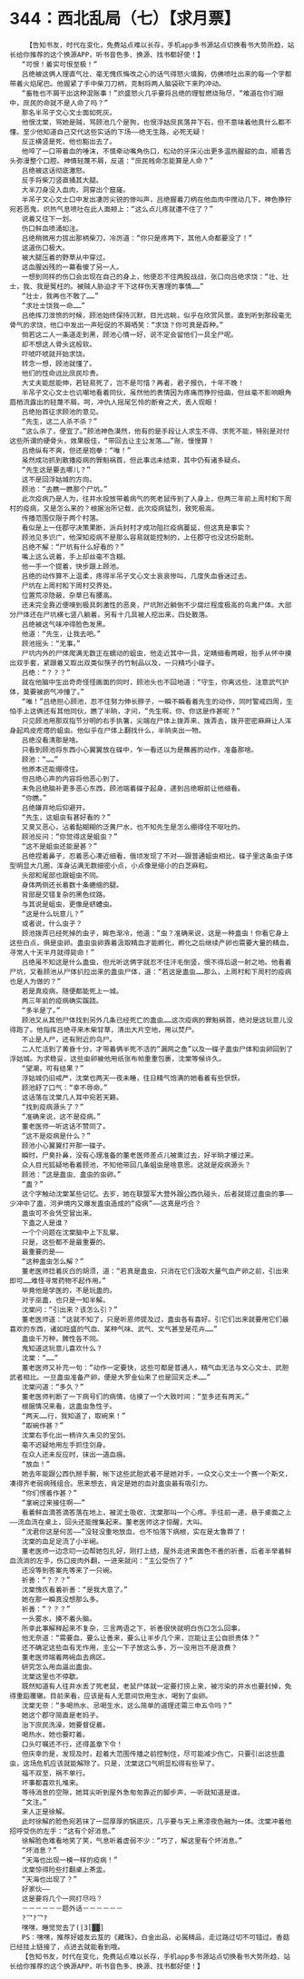 # 344：西北乱局（七）【求月票】
        【告知书友，时代在变化，免费站点难以长存，手机app多书源站点切换看书大势所趋，站长给你推荐的这个换源APP，听书音色多、换源、找书都好使！】
       “可恨！着实可恨至极！”
       吕绝被这俩人理直气壮、毫无愧疚悔改之心的话气得怒火填胸，仿佛喷吐出来的每一个字都带着火焰尾巴。他握紧了手中柴刀刀柄，克制将两人脑袋砍下来旳冲动。
       “畜牲也不屑干出这种混账事！”炽盛怒火几乎要将吕绝的理智燃烧殆尽，“难道在你们眼中，庶民的命就不是人命了吗？”
       那名半吊子文心文士面如死灰。
       他恨沈棠，骂她是贼，骂顾池几个是狗，也恨浮姑庶民落井下石，但不意味着他真什么都不懂。至少他知道自己交代这些实话的下场——绝无生路，必死无疑！
       反正横竖是死，他也豁出去了。
       他啐了一口带着血的唾沫，不慎牵动嘴角伤口，松动的牙床沁出更多温热腥甜的血，顺着舌头弥漫整个口腔。神情轻蔑不屑，反道：“庶民贱命怎能算是人命？”
       吕绝被这话彻底激怒。
       反手将柴刀竖直捅其大腿。
       大半刀身没入血肉，洞穿出个窟窿。
       半吊子文心文士口中发出凄厉尖锐的惨叫声，吕绝握着刀柄在他血肉中搅动几下，神色狰狞宛若恶鬼，炽热气息喷吐在此人面颊上：“这么点儿疼就遭不住了？”
       说着又往下一划。
       伤口鲜血喷涌如注。
       吕绝稍微用力拔出那柄柴刀，冷厉道：“你只是疼两下，其他人命都要没了！”
       这道伤口极大。
       被大腿压着的野草从中穿过。
       这血腥凶残的一幕看傻了另一人。
       一想到同样的伤口会出现在自己的身上，他便忍不住两股战战，张口向吕绝求饶：“壮、壮士，我、我是冤枉的。被贼人胁迫才干下这样伤天害理的事情……”
       “壮士，我再也不敢了……”
       “求壮士饶我一命……”
       吕绝挥刀泄愤的时候，顾池始终保持沉默，目光远眺，似乎在欣赏风景。直到听到那段毫无骨气的求饶，他口中发出一声短促的不屑哂笑：“求饶？你可真是孬种。”
       倘若这二人一条道走到黑，顾池心情一好，说不定会留他们一具全尸呢。
       却不想这人骨头这般软。
       吓唬吓唬就开始求饶。
       转念一想，顾池就懂了。
       他们的性命远比庶民珍贵。
       大丈夫能屈能伸，若轻易死了，岂不是可惜？再者，君子报仇，十年不晚！
       半吊子文心文士也讥嘲地看着同伙，虽然他的表情因为疼痛而狰狞扭曲，但丝毫不影响眼角眉梢流露出的轻蔑不屑。呵，冲仇人摇尾乞怜的断脊之犬，丢人现眼！
       吕绝抬首征求顾池的意见。
       “先生，这二人杀不杀？”
       “这么杀了，便宜了。”顾池神色漠然，他有的是手段让人求生不得、求死不能，特别是对付这些所谓的硬骨头，效果极佳，“带回去让主公发落……”账，慢慢算！
       吕绝纵有不爽，但还是抱拳：“唯！”
       虽然成功抓到散播疫病的罪魁祸首，但此事远未结束，其中仍有诸多疑点。
       “先生这是要去哪儿？”
       这不是回浮姑城的方向。
       顾池：“去瞧一瞧那个尸坑。”
       此次疫病乃是人为，往井水投放带着病气的死老鼠传到了人身上，但两三年前上周村和下周村的疫病，又是怎么来的？根据治所记载，此次疫病猛烈，致死极高。
       传播范围仅限于两个村落。
       看似是上一任郡守决策果断，派兵封村才成功阻拦疫病蔓延，但这真是事实？
       顾池见多识广，他深知疫病不是那么容易就能控制的，上任郡守也没这份能耐。
       吕绝不解：“尸坑有什么好看的？”
       嘴上这么说着，手上却丝毫不含糊。
       他一手一个提着，快步跟上顾池。
       吕绝的动作算不上温柔，疼得半吊子文心文士哀哀惨叫，几度失血昏迷过去。
       尸坑在上周村和下周村交界处。
       位置荒凉隐蔽，杂草已有腰高。
       还未完全靠近便嗅到极具刺激性的恶臭，尸坑附近躺倒不少腐烂程度极高的鸟禽尸体。大部分尸体还在尸坑横七竖八躺着，另有十几具被人挖出来，四处散落。
       吕绝被这气味冲得脸色发黑。
       他道：“先生，让我去吧。”
       顾池摇头：“无事。”
       尸坑内外的尸体爬满无数正在蠕动的蛆虫，他走近其中一具，定睛细看两眼，抬手从怀中摸出双手套，紧跟着又取出双类似筷子的竹制品以及，一只精巧小碟子。
       吕绝：“？？？”
       就在他脑中生出奇奇怪怪画面的同时，顾池头也不回地道：“守生，你离远些，注意武气护体，莫要被疬气冲撞了。”
       “唯！”吕绝担心顾池，忍不住努力伸长脖子，一瞬不瞬看着先生的动作，同时警戒四周，生怕手上这俩还有其他同伙，瞧了半晌，才问，“先生啊，你、你这是作甚呢？”
       只见顾池用那双指节分明的右手执箸，尖端在尸体上拨弄来、拨弄去，拨开密密麻麻让人浑身起鸡皮疙瘩的蛆虫。他似乎在尸体上翻找什么，半晌夹出一物。
       吕绝没看清那是啥。
       只看到顾池将东西小心翼翼放在碟中，乍一看还以为是蘸酱的动作，准备那啥。
       顾池：“……”
       他原本还能绷得住。
       但吕绝心声的内容将他恶心到了。
       未免吕绝脑补更多恶心东西，顾池端着碟子起身，递到吕绝眼前让他细看。
       “你瞧。”
       吕绝嫌弃地后仰避开。
       “先生，这蛆虫有甚好看的？”
       又臭又恶心，沾着黏糊糊的泛黄尸水，也不知先生是怎么绷得住不呕吐的。
       顾池反问：“你觉得这是蛆虫？”
       “这不是蛆虫还能是甚？”
       吕绝捏着鼻子，忍着恶心凑近细看，俄顷发现了不对——跟普通蛆虫相比，碟子里这条虫子体型明显大几圈，浑身沾满无数细密小点，小点像是缩小的白芝麻粒。
       头部和尾部也跟蛆虫不同。
       身体两侧还长着数十条蜷缩的腿。
       背部是交错复杂的黑色纹路。
       与其说是蛆虫，更像是蛴螬虫。
       “这是什么玩意儿？”
       或者说，什么虫子？
       顾池拨弄已经死掉的虫子，眸色渐冷，他道：“虫？准确来说，这是一种蛊虫！你看它身上这些白点，俱是虫卵。蛊虫虫卵靠着汲取精血才能孵化，孵化之后继续产卵也需要大量的精血，寻常人十天半月就得毙命！”
       吕绝虽不知这是什么蛊虫，但光听这俩字就忍不住汗毛倒竖，恨不得后退一射之地。他看着尸坑，又看顾池从尸体扒拉出来的蛊虫尸体，道：“若这是蛊虫……那么，上周村和下周村的疫病也是人为做的？”
       若是真疫病，随便都能死上一城。
       两三年前的疫病确实蹊跷。
       “多半是了。”
       顾池又从其他尸体找到另外几条已经死亡的蛊虫……这次疫病的罪魁祸首，绝对是这玩意儿没得跑了。他指挥吕绝寻来木柴甘草，清出大片空地，用以焚尸。
       不止是人尸，还有附近的鸟尸。
       二人忙活到了黄昏十分，才带着俩半死不活的“漏网之鱼”以及一碟子蛊虫尸体和虫卵回到了浮姑城。为求稳妥，这些虫卵被他用纸张布帕重重包裹，沈棠等候许久。
       “望潮，可有结果？”
       浮姑城仍旧戒严，沈棠也两天一夜未睡，往日精气饱满的她看着有些恹恹。
       顾池舒了口气：“幸不辱命。”
       这话落在沈棠几人耳中宛若天籁。
       “找到疫病源头了？”
       “准确来说，这不是疫病。”
       董老医师一听这话不赞同了。
       “这不是疫病是什么？”
       顾池小心翼翼打开那一碟子。
       瞬时，尸臭扑鼻，没有心理准备的董老医师差点儿被熏过去，好半晌才缓过来。
       众人目光狐疑地看着顾池，不知他带回几条蛆虫是啥意思。这就是疫病源头？
       顾池：“这是蛊虫、蛊虫的虫卵。”
       “蛊？”
       这个字触动沈棠某些记忆。去岁，她在联盟军大营外跟公西仇碰头，后者就提过蛊虫的事——少冲中了蛊，河尹境内又爆发蛊虫造成的“疫病”——这真是巧合？
       蛊虫可不会凭空冒出来。
       下蛊之人是谁？
       一个个问题在沈棠脑中上下乱窜。
       只是，这些都不是最重要的。
       最重要的是——
       “这种蛊虫怎么解？”
       董老医师捻着灰白的胡须，道：“若真是蛊虫，只消在它们汲取大量气血产卵之前，引出来即可……难怪寻常药物不起作用。”
       毕竟他是学医的，不是玩蛊的。
       对于巫蛊，也只是一知半解。
       沈棠问：“引出来？该怎么引？”
       董老医师道：“这就不知了，只是听恩师提及过，蛊虫各有喜好。引它们出来就要用它们最喜欢的东西，诸如旺盛的气血、某种气味、武气、文气甚至是花卉……”
       蛊虫千万种，脾性各不同。
       鬼知道这玩意儿喜欢什么？
       沈棠：“……”
       董老医师又补充一句：“动作一定要快，这些可都是普通人，精气血无法与文心文士、武胆武者相比。一旦蛊虫准备产卵，便是大罗金仙来了也是回天乏术……”
       沈棠问道：“多久？”
       董老医师判断了一下病号们的病情，估摸了一个大致时间：“至多还有两天。”
       根据情况来看，这蛊虫急性子。
       “两天……行，我知道了，取碗来！”
       “取碗作甚？”
       沈棠右手化出一柄许久未见的宝剑。
       毫不迟疑地用左手抓住剑身。
       在众人还未反应时，抹出一道血痕。
       “放血！”
       她去年能跟公西仇掰手腕，帐下这些武胆武者不是她对手，一众文心文士一个赛一个斯文，凑得齐老弱病残组合。思来想去，肯定是她的血对蛊虫最有吸引力。
       “你们愣着作甚？”
       “拿碗过来接住啊——”
       看着鲜血滴答滴答落在地上，被泥土吸收，沈棠那叫一个心疼。手往前一递，悬于桌面之上——流血流在桌上，回头还能搜集起来。董老医师这才惊醒，大叫。
       “沈君你这是何苦——”没轻没重地放血，也不怕落下病根，实在是太鲁莽了！
       沈棠的血足足流了小半碗。
       董老医师一边念叨一边帮她包扎好，刚打上结，屋外走进来面色不善的祈善，后者半举着鲜血流淌的左手，伤口皮肉外翻，一进来就问：“主公受伤了？”
       还没等到答案先等来了一只碗。
       祈善：“？？？”
       沈棠愧疚看着祈善：“是我大意了。”
       她在那一瞬真没想那么多。
       祈善：“？？？”
       一头雾水，摸不着头脑。
       所幸此事解释起来不复杂，三言两语之下，祈善很快就明白伤口怎么回事。
       他无奈道：“需要血，要么让善来，要么让半步几个来，岂能让主公自损贵体？”
       还不确定这些血有无作用，主公一下子放这么多，万一没用岂不是浪费？
       董老医师端着两碗血去病区。
       研究怎么用血逼出蛊虫。
       沈棠这里也不停歇。
       既然知道有人往井水丢了死老鼠，老鼠尸体就一定要打捞上来，被污染的井水也要封掉，免得重蹈覆辙。目前来看，应该是有人无意间饮用生水，喝到了虫卵。
       沈棠无奈：“多喝热水、忌喝生水，这么简单的道理还需三申五令吗？”
       她这个郡守简直是老妈子。
       治下庶民洗澡，她要督促着。
       喝热水，她也要盯着。
       口头叮嘱还不行，还得盖章下令！
       但庆幸的是，发现及时，趁着大范围传播之前控制住，尽可能减少伤亡。只要引出这些蛊虫，这场危机应该就能解除了。只是，沈棠这口气明显松得有些早了。
       福不双至，祸不单行。
       坏事都喜欢扎堆来。
       等待消息的空隙，她耳尖听到屋外急匆匆靠近的脚步声，一听就知道是谁。
       “文注。”
       来人正是徐解。
       此时徐解的脸色宛若抹了一层厚厚的锅底灰，几乎要与天上黑漆夜色融为一体。沈棠冲着他招呼受伤的左手：“这有个好消息。”
       徐解脸色难看地笑了笑，气息听着虚弱不少：“巧了，解这里有个坏消息。”
       “坏消息？”
       “天海也出现一模一样的疫病！”
       沈棠惊得险些打翻桌上茶盅。
       “天海也出现了？”
       好家伙——
       这是要将几个一网打尽吗？
       －－－－－－题外话－－－－－－
       ?乛?乛?
       嘿嘿，睡觉觉去了(|3[▓▓]
       PS：嘿嘿，推荐好姬友云芨的《藏珠》，白金出品，必属精品，走过路过切不可错过。香菇已经挂上链接了，点进去就能看到哦。
       【告知书友，时代在变化，免费站点难以长存，手机app多书源站点切换看书大势所趋，站长给你推荐的这个换源APP，听书音色多、换源、找书都好使！】